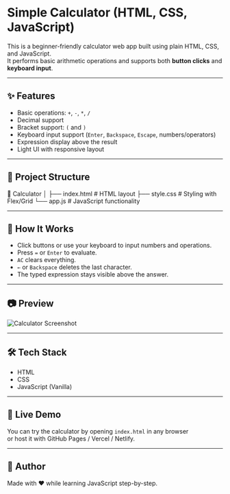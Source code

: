 # Simple Calculator (HTML, CSS, JavaScript)

This is a beginner-friendly calculator web app built using plain HTML, CSS, and JavaScript.  
It performs basic arithmetic operations and supports both **button clicks** and **keyboard input**.

---

## ✨ Features

- Basic operations: `+`, `-`, `*`, `/`
- Decimal support
- Bracket support: `(` and `)`
- Keyboard input support (`Enter`, `Backspace`, `Escape`, numbers/operators)
- Expression display above the result
- Light UI with responsive layout

---

## 📂 Project Structure
📁 Calculator
│
├── index.html # HTML layout
├── style.css # Styling with Flex/Grid
└── app.js # JavaScript functionality


---

## 🧠 How It Works

- Click buttons or use your keyboard to input numbers and operations.
- Press `=` or `Enter` to evaluate.
- `AC` clears everything.
- `←` or `Backspace` deletes the last character.
- The typed expression stays visible above the answer.

---

## 📷 Preview

![Calculator Screenshot](preview.png) <!-- Add a screenshot named preview.png in repo -->

---

## 🛠️ Tech Stack

- HTML
- CSS
- JavaScript (Vanilla)

---

## 🚀 Live Demo

You can try the calculator by opening `index.html` in any browser  
or host it with GitHub Pages / Vercel / Netlify.

---

## 🙌 Author

Made with ❤️ while learning JavaScript step-by-step.



